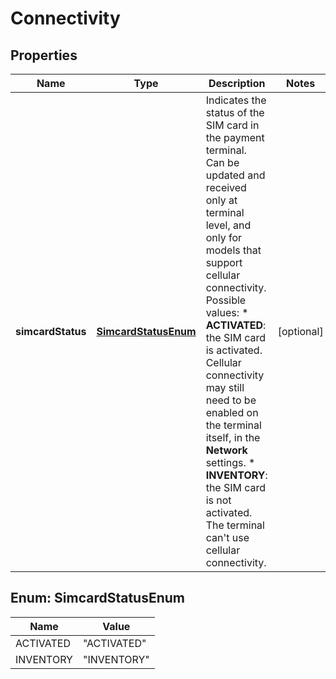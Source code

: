 

# Connectivity


## Properties

Name | Type | Description | Notes
------------ | ------------- | ------------- | -------------
**simcardStatus** | [**SimcardStatusEnum**](#SimcardStatusEnum) | Indicates the status of the SIM card in the payment terminal. Can be updated and received only at terminal level, and only for models that support cellular connectivity.  Possible values: * **ACTIVATED**: the SIM card is activated. Cellular connectivity may still need to be enabled on the terminal itself, in the **Network** settings. * **INVENTORY**: the SIM card is not activated. The terminal can&#39;t use cellular connectivity. |  [optional]



## Enum: SimcardStatusEnum

Name | Value
---- | -----
ACTIVATED | &quot;ACTIVATED&quot;
INVENTORY | &quot;INVENTORY&quot;



